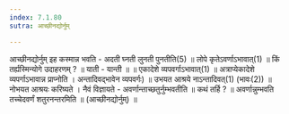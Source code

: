 ```yaml
---
index: 7.1.80
sutra: आच्छीनद्योर्नुम्

---
```

 आच्छीनद्योर्नुम् इह कस्मान्न भवति - अदती घ्नती लुनती पुनतीति(5) ॥ लोपे कृतेऽवर्णाऽभावात्(1) ॥ किं तर्ह्यस्मिन्योगे उदाहरणम् ? ॥ याती - यान्ती ॥ ॥ एकादेशे व्यपवर्गाऽभावात्(1) ॥ अत्राप्येकादेशे व्यपर्गाऽभावान्न प्राप्नोति । अन्तादिवद्भावेन व्यपवर्गः) ॥ उभयत आश्रये नाऽन्तादिवत्(1) (भावः(2)) ॥ नोभयत आश्रयः करिष्यते । नैवं विज्ञायते - अवर्णान्ताच्छतुर्नुम्भवतीति ॥ कथं तर्हि ? ॥ अवर्णान्नुम्भवति तच्चेदवर्णं शतुरनन्तरमिति ॥ (आच्छीनद्योर्नुम्) ॥ 